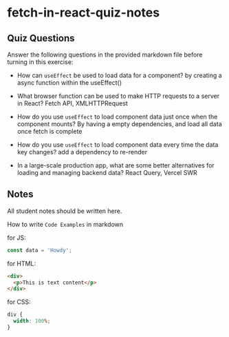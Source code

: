 # fetch-in-react-quiz-notes

## Quiz Questions

Answer the following questions in the provided markdown file before turning in this exercise:

- How can `useEffect` be used to load data for a component?
  by creating a async function within the useEffect()

- What browser function can be used to make HTTP requests to a server in React?
  Fetch API, XMLHTTPRequest

- How do you use `useEffect` to load component data just once when the component mounts?
  By having a empty dependencies, and load all data once fetch is complete

- How do you use `useEffect` to load component data every time the data key changes?
  add a dependency to re-render

- In a large-scale production app, what are some better alternatives for loading and managing backend data?
  React Query, Vercel SWR

## Notes

All student notes should be written here.

How to write `Code Examples` in markdown

for JS:

```javascript
const data = 'Howdy';
```

for HTML:

```html
<div>
  <p>This is text content</p>
</div>
```

for CSS:

```css
div {
  width: 100%;
}
```
